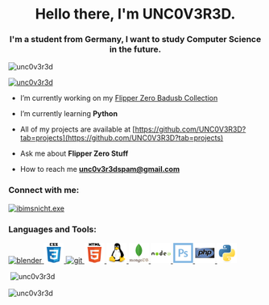 <h1 align="center">Hello there, I'm UNC0V3R3D.</h1>
<h3 align="center">I'm a student from Germany, I want to study Computer Science in the future.</h3>

<p align="left"> <img src="https://komarev.com/ghpvc/?username=unc0v3r3d&label=Profile%20views&color=0e75b6&style=flat" alt="unc0v3r3d" /> </p>

<p align="left"> <a href="https://github.com/ryo-ma/github-profile-trophy"><img src="https://github-profile-trophy.vercel.app/?username=unc0v3r3d" alt="unc0v3r3d" /></a> </p>

- I’m currently working on my [Flipper Zero Badusb Collection]([https://github.com/users/UNC0V3R3D/projects/1](https://github.com/UNC0V3R3D/Flipper_Zero-BadUsb))

- I’m currently learning **Python**

- All of my projects are available at [https://github.com/UNC0V3R3D?tab=projects](https://github.com/UNC0V3R3D?tab=projects)

- Ask me about **Flipper Zero Stuff**

- How to reach me **unc0v3r3dspam@gmail.com**

<h3 align="left">Connect with me:</h3>
<p align="left">
<a href="https://instagram.com/ibimsnicht.exe" target="blank"><img align="center" src="https://raw.githubusercontent.com/rahuldkjain/github-profile-readme-generator/master/src/images/icons/Social/instagram.svg" alt="ibimsnicht.exe" height="30" width="40" /></a>
</p>

<h3 align="left">Languages and Tools:</h3>
<p align="left"> <a href="https://www.blender.org/" target="_blank" rel="noreferrer"> <img src="https://download.blender.org/branding/community/blender_community_badge_white.svg" alt="blender" width="40" height="40"/> </a> <a href="https://www.w3schools.com/css/" target="_blank" rel="noreferrer"> <img src="https://raw.githubusercontent.com/devicons/devicon/master/icons/css3/css3-original-wordmark.svg" alt="css3" width="40" height="40"/> </a> <a href="https://git-scm.com/" target="_blank" rel="noreferrer"> <img src="https://www.vectorlogo.zone/logos/git-scm/git-scm-icon.svg" alt="git" width="40" height="40"/> </a> <a href="https://www.w3.org/html/" target="_blank" rel="noreferrer"> <img src="https://raw.githubusercontent.com/devicons/devicon/master/icons/html5/html5-original-wordmark.svg" alt="html5" width="40" height="40"/> </a> <a href="https://www.linux.org/" target="_blank" rel="noreferrer"> <img src="https://raw.githubusercontent.com/devicons/devicon/master/icons/linux/linux-original.svg" alt="linux" width="40" height="40"/> </a> <a href="https://www.mongodb.com/" target="_blank" rel="noreferrer"> <img src="https://raw.githubusercontent.com/devicons/devicon/master/icons/mongodb/mongodb-original-wordmark.svg" alt="mongodb" width="40" height="40"/> </a> <a href="https://nodejs.org" target="_blank" rel="noreferrer"> <img src="https://raw.githubusercontent.com/devicons/devicon/master/icons/nodejs/nodejs-original-wordmark.svg" alt="nodejs" width="40" height="40"/> </a> <a href="https://www.photoshop.com/en" target="_blank" rel="noreferrer"> <img src="https://raw.githubusercontent.com/devicons/devicon/master/icons/photoshop/photoshop-line.svg" alt="photoshop" width="40" height="40"/> </a> <a href="https://www.php.net" target="_blank" rel="noreferrer"> <img src="https://raw.githubusercontent.com/devicons/devicon/master/icons/php/php-original.svg" alt="php" width="40" height="40"/> </a> <a href="https://www.python.org" target="_blank" rel="noreferrer"> <img src="https://raw.githubusercontent.com/devicons/devicon/master/icons/python/python-original.svg" alt="python" width="40" height="40"/> </a> </p>


<p>&nbsp;<img align="center" src="https://github-readme-stats.vercel.app/api?username=unc0v3r3d&show_icons=true&locale=en" alt="unc0v3r3d" /></p>

<p><img align="center" src="https://github-readme-streak-stats.herokuapp.com/?user=unc0v3r3d&" alt="unc0v3r3d" /></p>
